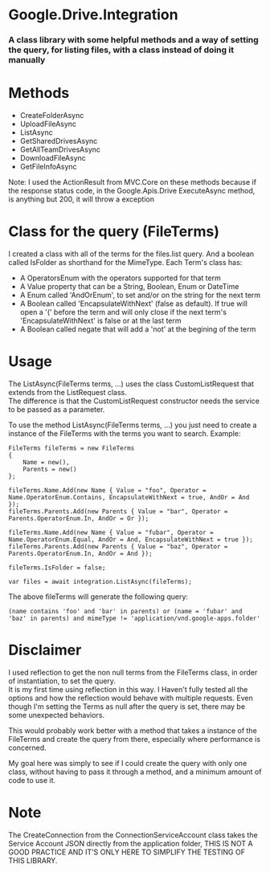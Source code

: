 # Google.Drive.Integration

### A class library with some helpful methods and a way of setting the query, for listing files, with a class instead of doing it manually

# Methods

- CreateFolderAsync
- UploadFileAsync
- ListAsync
- GetSharedDrivesAsync
- GetAllTeamDrivesAsync
- DownloadFileAsync
- GetFileInfoAsync

Note: I used the ActionResult from MVC.Core on these methods because if the response status code, in the Google.Apis.Drive ExecuteAsync method, is anything but 200, it will throw a exception

# Class for the query (FileTerms)

I created a class with all of the terms for the files.list query. And a boolean called IsFolder as shorthand for the MimeType.
Each Term's class has:
- A OperatorsEnum with the operators supported for that term
- A Value property that can be a String, Boolean, Enum or DateTime
- A Enum called 'AndOrEnum', to set and/or on the string for the next term
- A Boolean called 'EncapsulateWithNext' (false as default). If true will open a '(' before the term and will only close if the next term's 'EncapsulateWithNext' is false or at the last term
- A Boolean called negate that will add a 'not' at the begining of the term

# Usage
The ListAsync(FileTerms terms, ...) uses the class CustomListRequest that extends from the ListRequest class.<br>
The difference is that the CustomListRequest constructor needs the service to be passed as a parameter. 

To use the method ListAsync(FileTerms terms, ...) you just need to create a instance of the FileTerms with the terms you want to search. Example:
```
FileTerms fileTerms = new FileTerms
{
    Name = new(),
    Parents = new()
};

fileTerms.Name.Add(new Name { Value = "foo", Operator = Name.OperatorEnum.Contains, EncapsulateWithNext = true, AndOr = And });
fileTerms.Parents.Add(new Parents { Value = "bar", Operator = Parents.OperatorEnum.In, AndOr = Or });

fileTerms.Name.Add(new Name { Value = "fubar", Operator = Name.OperatorEnum.Equal, AndOr = And, EncapsulateWithNext = true });
fileTerms.Parents.Add(new Parents { Value = "baz", Operator = Parents.OperatorEnum.In, AndOr = And });

fileTerms.IsFolder = false;

var files = await integration.ListAsync(fileTerms);
```

The above fileTerms will generate the following query:
```
(name contains 'foo' and 'bar' in parents) or (name = 'fubar' and 'baz' in parents) and mimeType != 'application/vnd.google-apps.folder'
```

# Disclaimer

I used reflection to get the non null terms from the FileTerms class, in order of instantiation, to set the query.<br>
It is my first time using reflection in this way. I Haven't fully tested all the options and how the reflection would behave with multiple requests.
Even though I'm setting the Terms as null after the query is set, there may be some unexpected behaviors.

This would probably work better with a method that takes a instance of the FileTerms and create the query from there, especially where performance is concerned.

My goal here was simply to see if I could create the query with only one class, without having to pass it through a method, and a minimum amount of code to use it.

# Note

The CreateConnection from the ConnectionServiceAccount class takes the Service Account JSON directly from the application folder, THIS IS NOT A GOOD PRACTICE AND IT'S ONLY HERE TO SIMPLIFY THE TESTING OF THIS LIBRARY.